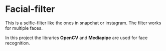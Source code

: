 # Facial-filter

This is a selfie-filter like the ones in snapchat or instagram. The filter works for multiple faces.

In this project the libraries **OpenCV** and **Mediapipe** are used for face recognition. 